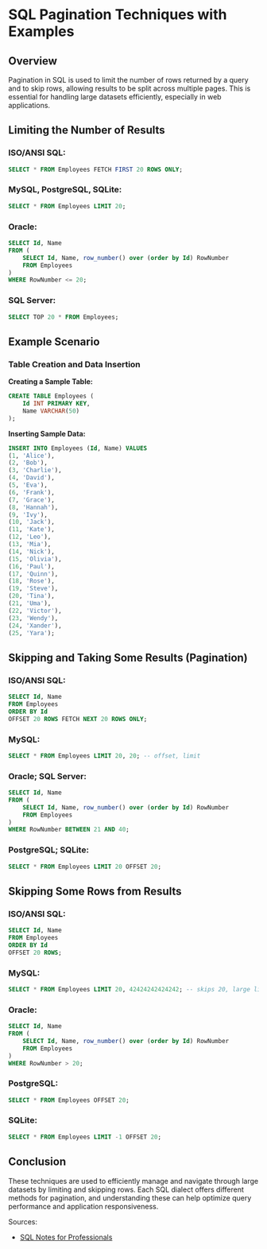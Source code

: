 
# SQL Pagination Techniques with Examples

## Overview
Pagination in SQL is used to limit the number of rows returned by a query and to skip rows, allowing results to be split 
across multiple pages. This is essential for handling large datasets efficiently, especially in web applications.

## Limiting the Number of Results

### ISO/ANSI SQL:
```sql
SELECT * FROM Employees FETCH FIRST 20 ROWS ONLY;
```

### MySQL, PostgreSQL, SQLite:
```sql
SELECT * FROM Employees LIMIT 20;
```

### Oracle:
```sql
SELECT Id, Name
FROM (
    SELECT Id, Name, row_number() over (order by Id) RowNumber
    FROM Employees
)
WHERE RowNumber <= 20;
```

### SQL Server:
```sql
SELECT TOP 20 * FROM Employees;
```

## Example Scenario

### Table Creation and Data Insertion

**Creating a Sample Table:**
```sql
CREATE TABLE Employees (
    Id INT PRIMARY KEY,
    Name VARCHAR(50)
);
```

**Inserting Sample Data:**
```sql
INSERT INTO Employees (Id, Name) VALUES
(1, 'Alice'),
(2, 'Bob'),
(3, 'Charlie'),
(4, 'David'),
(5, 'Eva'),
(6, 'Frank'),
(7, 'Grace'),
(8, 'Hannah'),
(9, 'Ivy'),
(10, 'Jack'),
(11, 'Kate'),
(12, 'Leo'),
(13, 'Mia'),
(14, 'Nick'),
(15, 'Olivia'),
(16, 'Paul'),
(17, 'Quinn'),
(18, 'Rose'),
(19, 'Steve'),
(20, 'Tina'),
(21, 'Uma'),
(22, 'Victor'),
(23, 'Wendy'),
(24, 'Xander'),
(25, 'Yara');
```

## Skipping and Taking Some Results (Pagination)

### ISO/ANSI SQL:
```sql
SELECT Id, Name
FROM Employees
ORDER BY Id
OFFSET 20 ROWS FETCH NEXT 20 ROWS ONLY;
```

### MySQL:
```sql
SELECT * FROM Employees LIMIT 20, 20; -- offset, limit
```

### Oracle; SQL Server:
```sql
SELECT Id, Name
FROM (
    SELECT Id, Name, row_number() over (order by Id) RowNumber
    FROM Employees
)
WHERE RowNumber BETWEEN 21 AND 40;
```

### PostgreSQL; SQLite:
```sql
SELECT * FROM Employees LIMIT 20 OFFSET 20;
```

## Skipping Some Rows from Results

### ISO/ANSI SQL:
```sql
SELECT Id, Name
FROM Employees
ORDER BY Id
OFFSET 20 ROWS;
```

### MySQL:
```sql
SELECT * FROM Employees LIMIT 20, 42424242424242; -- skips 20, large limit to cover all rows
```

### Oracle:
```sql
SELECT Id, Name
FROM (
    SELECT Id, Name, row_number() over (order by Id) RowNumber
    FROM Employees
)
WHERE RowNumber > 20;
```

### PostgreSQL:
```sql
SELECT * FROM Employees OFFSET 20;
```

### SQLite:
```sql
SELECT * FROM Employees LIMIT -1 OFFSET 20;
```

## Conclusion
These techniques are used to efficiently manage and navigate through large datasets by limiting and skipping rows. Each 
SQL dialect offers different methods for pagination, and understanding these can help optimize query performance and 
application responsiveness.

Sources:
* [SQL Notes for Professionals](https://goalkicker.com/SQLBook)